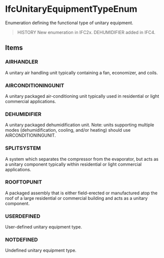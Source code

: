 # IfcUnitaryEquipmentTypeEnum

Enumeration defining the functional type of unitary equipment.<!-- end of definition -->

> HISTORY  New enumeration in IFC2x. DEHUMIDIFIER added in IFC4.

## Items

### AIRHANDLER
A unitary air handling unit typically containing a fan, economizer, and coils.

### AIRCONDITIONINGUNIT
A unitary packaged air-conditioning unit typically used in residential or light commercial applications.

### DEHUMIDIFIER
A unitary packaged dehumidification unit.  Note: units supporting multiple modes (dehumidification, cooling, and/or heating) should use AIRCONDITIONINGUNIT.

### SPLITSYSTEM
A system which separates the compressor from the evaporator, but acts as a unitary component typically within residential or light commercial applications.

### ROOFTOPUNIT
A packaged assembly that is either field-erected or manufactured atop the roof of a large residential or commercial building and acts as a unitary component.

### USERDEFINED
User-defined unitary equipment type.

### NOTDEFINED
Undefined unitary equipment type.
